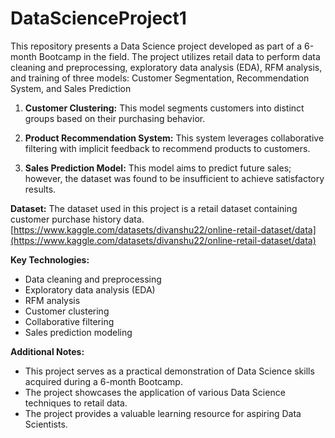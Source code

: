 # DataScienceProject1
This repository presents a Data Science project developed as part of a 6-month Bootcamp in the field. The project utilizes retail data to perform data cleaning and preprocessing, exploratory data analysis (EDA), RFM analysis, and training of three models: Customer Segmentation, Recommendation System, and Sales Prediction

1. **Customer Clustering:** This model segments customers into distinct groups based on their purchasing behavior.

2. **Product Recommendation System:** This system leverages collaborative filtering with implicit feedback to recommend products to customers.

3. **Sales Prediction Model:** This model aims to predict future sales; however, the dataset was found to be insufficient to achieve satisfactory results.

**Dataset:** The dataset used in this project is a retail dataset containing customer purchase history data.
[https://www.kaggle.com/datasets/divanshu22/online-retail-dataset/data](https://www.kaggle.com/datasets/divanshu22/online-retail-dataset/data)

**Key Technologies:**
- Data cleaning and preprocessing
- Exploratory data analysis (EDA)
- RFM analysis
- Customer clustering
- Collaborative filtering
- Sales prediction modeling

**Additional Notes:**
- This project serves as a practical demonstration of Data Science skills acquired during a 6-month Bootcamp.
- The project showcases the application of various Data Science techniques to retail data.
- The project provides a valuable learning resource for aspiring Data Scientists.
